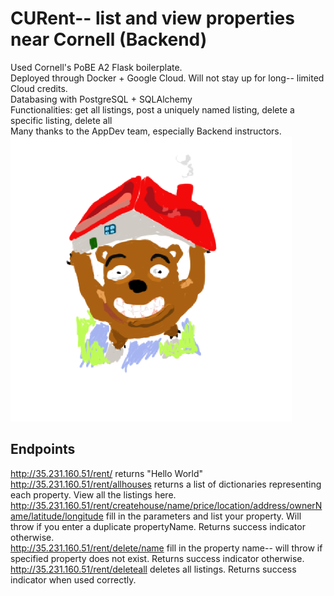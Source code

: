 # CURent-- list and view properties near Cornell (Backend)

Used Cornell's PoBE A2 Flask boilerplate.  
Deployed through Docker + Google Cloud. Will not stay up for long-- limited Cloud credits.  
Databasing with PostgreSQL + SQLAlchemy  
Functionalities: get all listings, post a uniquely named listing, delete a specific listing, delete all  
Many thanks to the AppDev team, especially Backend instructors.  
![alt text](/curenticonsmall.png)


## Endpoints  
http://35.231.160.51/rent/ returns "Hello World"  
http://35.231.160.51/rent/allhouses returns a list of dictionaries representing each property. View all the listings here.  
http://35.231.160.51/rent/createhouse/name/price/location/address/ownerName/latitude/longitude
  fill in the parameters and list your property. Will throw if you enter a duplicate propertyName. Returns success indicator otherwise.   
http://35.231.160.51/rent/delete/name fill in the property name-- will throw if specified property does not exist. Returns success indicator otherwise.  
http://35.231.160.51/rent/deleteall deletes all listings. Returns success indicator when used correctly.
